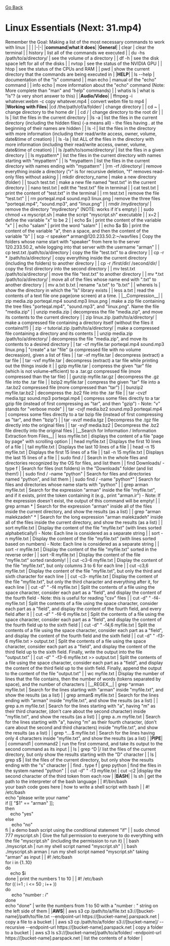 [Go Back](https://github.com/arm-on/plan/blob/main/README.md)

# Linux Essentials (Next: 31.mp4)

Remember the Goal: Making a list of the most necessary commands to work with linux
| | |
|-|-|
|__command__|__what it does__|
|__General__|
| clear | clear the terminal | 
| history | list all of the commands we executed |
| du -hs /path/to/a/directory/ | see the volume of a directory |
| df -h | see the disk space left for all of the disks |
| nvtop | see the status of the NVIDIA GPU |
| htop | see the status of the CPUs and RAM |
| pwd | show the current directory that the commands are being executed in |
|__HELP__|
| ls --help | documentation of the "ls" command |
| man echo | manual of the "echo" command |
| info echo | more information about the "echo" command (Note: More complete than "man" and "help" commands) |
| whatis ls | what is "ls"? (a very short answer to this) |
|__Audio/Video__|
| ffmpeg -i whatever.webm -c copy whatever.mp4 | convert webm file to mp4 |
|__Working with Files__|
|cd /the/path/of/a/folder/ | change directory |
| cd ~ | change directory to the home dir |
| cd / | change directory to the root dir |
| ls | list the files in the current directory |
|ls -a | list the files in the current directory (including the hidden files) (-a means all) - the files having . at the beginning of their names are hidden |
| ls -l | list the files in the directory with more information (including their read/write access, owner, volume, date&time of creation) |
| ls -la | list ALL of the files in the directory with more information (including their read/write access, owner, volume, date&time of creation) |
| ls /path/to/some/directory/ | list the files in a given directory |
| ls mypattern* | list the files in the current directory with names starting with "mypattern" |
| ls *mypattern | list the files in the current directory with names ending with "mypattern" |
|rm -rf /directory/ | remove everything inside a directory ("r" is for recursive deletion, "f" removes read-only files without asking |
| mkdir directory_name | make a new directory (folder) |
| touch test.txt | make a new file named "test.txt" in the current directory |
| nano test.txt | edit the "test.txt" file in terminal |
| cat test.txt | print the content of "test.txt" in the terminal |
| rm test.txt | remove the file "test.txt" |
| rm porteqal.mp4 sound.mp3 linux.png | remove the three files "porteqal.mp4", "sound.mp3", and "linux.png" |
| rmdir /mydirectory/ | remove the directory "mydirectory" (NOTE: works if it's empty) |
| sudo chmod +x myscript.sh | make the script "myscript.sh" executable |
| x=2 | define the variable "x" to be 2 |
| echo $x | print the content of the variable "x" |
| echo "salam" | print the word "salam" |
| echo $a $b | print the content of the variable "a", then a space, and then the content of the variable "b" |
| scp -r speaker* arman@120.233.50.2:~/wavfiles | Copy the folders whose name start with "speaker" from here to the server 120.233.50.2, while logging into that server with the username "arman" |
| cp test.txt /path/to/a/directory | copy the file "test.txt" to a directory |
| cp -r * /path/to/a/directory/ | copy everything inside the current directory (including the folders) to another directory |
| cp -r /first/dir/ /second/dir/ | copy the first directory into the second directory |
| mv test.txt /path/to/a/directory/ | move the file "test.txt" to another directory |
| mv *.txt /path/to/a/directory/ | move all of the files whose name end with ".txt" to another directory |
| mv a.txt b.txt | rename "a.txt" to "b.txt" |
| whereis ls | show the directory in which the "ls" library exists |
| less a.txt | read the contents of a text file one page(one screen) at a time. |
|__Compression__|
| zip media.zip porteqal.mp4 sound.mp3 linux.png | make a zip file containing the tree files "porteqal.mp4", "sound.mp3", and "linux.png". Name the file "media.zip" |
| unzip media.zip | decompress the file "media.zip", and move its contents to the current directory |
| zip linux.zip /path/to/a/directory/ | make a compressed file containing a directory itself (without the files it contains!!!) |
| zip -r tutorial.zip /path/to/a/directory/  | make a compressed file containing a directory and its contents | 
| unzip media.zip /path/to/a/directory/ | decompress the file "media.zip", and move its contents to a desired directory |
| tar -cf myfile.tar porteqal.mp4 sound.mp3 linux.png | "create" a tar "file" (a compressed file with no volume decreasion), given a list of files |
| tar -xf myfile.tar | decompress (extract) a tar file |
| tar -vxf myfile.tar | decompress (extract) a tar file while printing out the things inside it |
| gzip myfile.tar | compress the given "tar" file (which is not volume-efficient) to a .tar.gz compressed file (more compressed than the tar file) |
| gunzip myfile.tar.gz | decompress the .gz file into the .tar file |
| bzip2 myfile.tar | compress the given "tar" file into a .tar.bz2 compressed file (more compressed than "tar") |
| bunzip2 myfile.tar.bz2 | decompress the .bz2 file into the .tar file |
| tar -cvzf media.tgz sound.mp3 porteqal.mp4 | compress some files directly to a tar gzip file (instead of first compressing as "tar", and then "gzip") - Note: "v" stands for "verbose mode" |
| tar -cvjf media.bz2 sound.mp3 porteqal.mp4 | compress some files directly to a tar bzip file (instead of first compressing as "tar", and then "bzip") |
| tar -xvzf media.tgz  | Decompress the .tgz file directly into the original files |
| tar -xvjf media.bz2 | Decompress the .bz2 file directly into the original files |
|__Search for Information / Information Extraction from Files__|
| less myfile.txt | displays the content of a file "page by page" with scrolling option |
| head myfile.txt | Displays the first 10 lines of a file |
| tail myfile.txt | Displays the last 10 lines of a file |
| head -n 15 myfile.txt | Displays the first 15 lines of a file |
| tail -n 15 myfile.txt | Displays the last 15 lines of a file |
| sudo find / | Search in the whole files and directories recognized by the OS for files, and list them |
| find Downloads/ -type f | Search for files (not folders) in the "Downloads" folder (and list them!) |
| sudo find / -name "python" | Search for files and directories named "python", and list them |
| sudo find / -name "python*" | Search for files and directories whose name starts with "python" |
| grep arman myfile.txt | Search for the expression "arman" inside the file "myfile.txt", and if it exists, print the token containing it (e.g., print "arman.ir") - Note: If the expression doesn't exist, the output of this command will be empty! |
| grep arman * | Search for the expression "arman" inside all of the files inside the current directory, and show the results (as a list) |
| grep "arman malekzadeh" * | Search for the long expression "arman malekzadeh" inside all of the files inside the current directory, and show the results (as a list) |
| sort myfile.txt | Display the content of the file "myfile.txt" (with lines sorted alphabetically!) - Note: Each line is considered as a separate string |
| sort -n myfile.txt  | Display the content of the file "myfile.txt" (with lines sorted based on numbers) - Note: Each line is considered as a separate string |
| sort -r myfile.txt | Display the content of the file "myfile.txt" sorted in the reverse order |
| sort -R myfile.txt | Display the content of the file "myfile.txt" sorted randomly! |
| cut -c3-6 myfile.txt | Display the content of the file "myfile.txt", but only columns 3 to 6 for each line |
| cut -c3,6 myfile.txt | Display the content of the file "myfile.txt", but only the third and sixth character for each line |
| cut -c3- myfile.txt | Display the content of the file "myfile.txt", but only the third character and everything after it, for each line |
| cut -d" " -f4 myfile.txt  | Split the contents of a file using the space character, consider each part as a "field", and display the content of the fourth field - Note: this is useful for reading "csv" files |
| cut -d" " -f4- myfile.txt  | Split the contents of a file using the space character, consider each part as a "field", and display the content of the fourth field, and every field after it |
| cut -d" " -f4-6 myfile.txt  | Split the contents of a file using the space character, consider each part as a "field", and display the content of the fourth field up to the sixth field |
| cut -d" " -f4,6 myfile.txt  | Split the contents of a file using the space character, consider each part as a "field", and display the content of the fourth field and the sixth field |
| cut -d" " -f3-6 myfile.txt > output.txt | Split the contents of a file using the space character, consider each part as a "field", and display the content of the third field up to the sixth field. Finally, write the output into the file "output.txt"  |
| cut -d" " -f3-6 myfile.txt >> output.txt | Split the contents of a file using the space character, consider each part as a "field", and display the content of the third field up to the sixth field. Finally, append the output to the content of the file "output.txt"  |
| wc myfile.txt | Display the number of lines that the file contains, then the number of words (tokens separated by space), and the number of characters |
|__REGEX__|
| grep ^arman myfile.txt | Search for the lines starting with "arman" inside "myfile.txt", and show the results (as a list) |
| grep arman$ myfile.txt | Search for the lines ending with "arman" inside "myfile.txt", and show the results (as a list) |
| grep a.m myfile.txt | Search for the lines starting with "a", having "m" as their third character, (don't care about the second character) inside "myfile.txt", and show the results (as a list) | 
| grep a..m myfile.txt | Search for the lines starting with "a", having "m" as their fourth character, (don't care about the second and third characters) inside "myfile.txt", and show the results (as a list) | 
| grep ^....$ myfile.txt | Search for the lines having only 4 characters inside "myfile.txt", and show the results (as a list) | 
|__PIPE__|
| command1 \| command2 | run the first command, and take its output to the second command as its input |
| ls \| grep ^D |/ list the files of the current directory, but only show the results starting with the "D" character |
| ls \| grep s$ | list the files of the current directory, but only show the results ending with the "s" character   |
| find . type f \| grep python | find the files in the system named "python" |
| cut -d" " -f3 myfile.txt \| cut -c2 |display the second character of the third token from each row |
|__BASH__|
| ls sh | get the path to the interpreter of the bash language |
| #!/bin/bash </br> your bash code goes here | how to write a shell script with bash |
| #! /etc/bash</br> echo "please write your name" </br> if [[ "$1" == "arman" ]]; </br> then </br>&nbsp;&nbsp;&nbsp;&nbsp;echo "yes" </br>else </br>&nbsp;&nbsp;&nbsp;&nbsp; echo "no" </br>fi | a demo bash script using the conditional statement "if" |
| sudo chmod 777 myscript.sh | Give the full permission to everyone to do everything with the file "myscript.sh" (including the permission to run it) |
| bash ./myscript.sh | run my shell script named "myscript.sh" |
| bash ./myscript.sh arman | run my shell script named "myscript.sh" taking "arman" as input |
| #! /etc/bash</br>for i in {1..10}</br>do</br>&nbsp;&nbsp;&nbsp;&nbsp;echo $i</br>done | print the numbers 1 to 10 |
| #! /etc/bash</br>for (( i=1 ; i <= 50 ; i++ ))</br>do</br>&nbsp;&nbsp;&nbsp;&nbsp; echo "number : $i$"</br>done</br>echo "done" | write the numbers from 1 to 50 with a "number : " string on the left side of them |
|__AWS__|
| aws s3 cp /path/to/a/file.txt s3://[bucket-name]/path/to/file.txt --endpoint-url https://[bucket-name].parspack.net | copy a file to a bucket |
| aws s3 cp /path/to/a/folder s3://[bucket-name]/ --recursive --endpoint-url https://[bucket-name].parspack.net | copy a folder to a bucket |
| aws s3 ls s3://[bucket-name]/path/to/a/folder/ -endpoint-url https://[bucket-name].parspack.net | list the contents of a folder |
